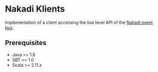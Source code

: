 Nakadi Klients
==============

Implementation of a client accessing the low level API of the [Nakadi event bus](https://github.com/zalando/nakadi).

## Prerequisites
- Java >= 1.8
- SBT >= 1.0
- Scala >= 2.11.x


